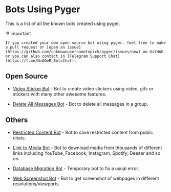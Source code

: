 # Bots Using Pyger

This is a list of all the known bots created using pyger. 

!!! important

    If you created your own open source bot using pyger, feel free to make a pull request or [open an issue](https://github.com/unknownusernametopick/pyger/issues/new) on GitHub or you can also contact in [Telegram Support Chat](https://t.me/NiGGeR_BotsChat).


## Open Source

- [Video Sticker Bot](https://github.com/unknownusernametopick/VideoStickerBot) - Bot to create video stickers using video, gifs or stickers with many other awesome features.

- [Delete All Messages Bot](https://github.com/unknownusernametopick/DeleteAllBot) - Bot to delete all messages in a group.

## Others

- [Restricted Content Bot](https://t.me/NiGGeR_Bots/150) - Bot to save restricted content from public chats.

- [Link to Media Bot](https://t.me/NiGGeR_Bots/193) - Bot to download media from thousands of different links including YouTube, Facebook, Instagram, Spotify, Deezer and so on.

- [Database Migration Bot](https://t.me/NiGGeR_Bots/194) - Temporary bot to fix a usual error.

- [Web Screenshot Bot](https://t.me/NiGGeR_Bots/197) - Bot to get screenshot of webpages in different resolutions/viewports.
